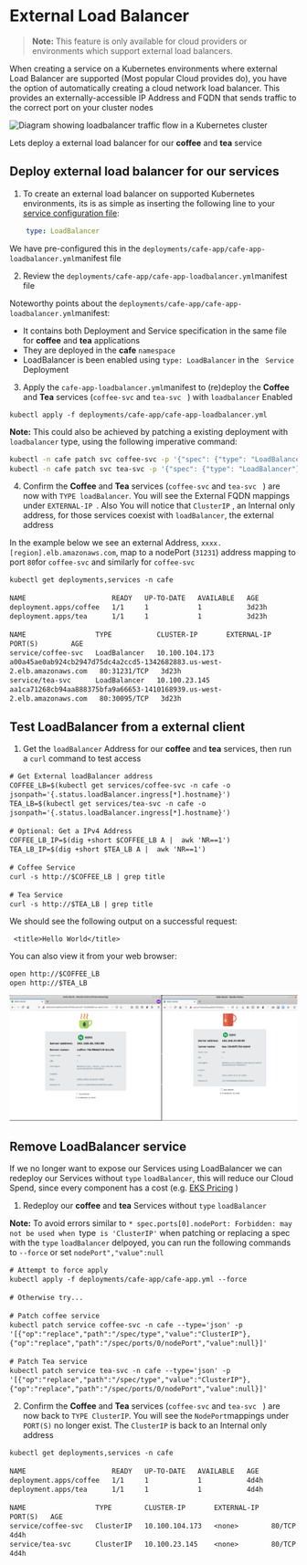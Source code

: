 # External Load Balancer



> **Note:** This feature is only available for cloud providers or environments
> which support external load balancers.



When creating a service on a Kubernetes environments where external Load
Balancer are supported (Most popular Cloud provides do),  you have the option of
automatically creating a cloud network load balancer. This provides an
externally-accessible IP Address and FQDN that sends traffic to the correct port
on your cluster nodes 

![Diagram showing loadbalancer traffic flow in a Kubernetes
cluster](media/loadbalancer.png)

Lets deploy a external load balancer for our **coffee** and **tea** service



## Deploy external load balancer for our services

1. To create an external load balancer on supported Kubernetes environments, its
   is as simple as inserting the following line to your [service configuration
   file](https://kubernetes.io/docs/concepts/services-networking/service/#loadbalancer):

```yaml
    type: LoadBalancer
```

We have pre-configured this in the
`deployments/cafe-app/cafe-app-loadbalancer.yml`manifest file

2. Review the `deployments/cafe-app/cafe-app-loadbalancer.yml`manifest file

Noteworthy points about the
`deployments/cafe-app/cafe-app-loadbalancer.yml`manifest:

* It contains both Deployment and Service specification in the same file for
  **coffee** and **tea** applications
* They are deployed in the **cafe** `namespace`
* LoadBalancer is been enabled using `type: LoadBalancer` in the ` Service`
  Deployment


3. Apply the `cafe-app-loadbalancer.yml`manifest to (re)deploy the **Coffee**
   and **Tea** services (`coffee-svc` and `tea-svc ` ) with `loadbalancer`
   Enabled

```
kubectl apply -f deployments/cafe-app/cafe-app-loadbalancer.yml
```

**Note:** This could also be achieved by patching a existing deployment with
`loadbalancer` type, using the following imperative command: 

```bash
kubectl -n cafe patch svc coffee-svc -p '{"spec": {"type": "LoadBalancer"}}'
kubectl -n cafe patch svc tea-svc -p '{"spec": {"type": "LoadBalancer"}}'
```

4. Confirm the **Coffee** and **Tea** services (`coffee-svc` and `tea-svc ` )
   are now with `TYPE loadBalancer`. You will see the External FQDN mappings
   under `EXTERNAL-IP `. Also You will notice that `ClusterIP` , an Internal
   only address, for those services coexist with `loadBalancer`, the  external
   address

In the example below we see an external Address,
`xxxx.[region].elb.amazonaws.com`,  map to a nodePort (`31231`) address mapping
to port `80`for `coffee-svc`  and similarly for `coffee-svc` 

```
kubectl get deployments,services -n cafe

NAME                     READY   UP-TO-DATE   AVAILABLE   AGE
deployment.apps/coffee   1/1     1            1           3d23h
deployment.apps/tea      1/1     1            1           3d23h

NAME                 TYPE           CLUSTER-IP       EXTERNAL-IP                                                               PORT(S)        AGE
service/coffee-svc   LoadBalancer   10.100.104.173   a00a45ae0ab924cb2947d75dc4a2ccd5-1342682883.us-west-2.elb.amazonaws.com   80:31231/TCP   3d23h
service/tea-svc      LoadBalancer   10.100.23.145    aa1ca71268cb94aa888375bfa9a66653-1410168939.us-west-2.elb.amazonaws.com   80:30095/TCP   3d23h

```

## Test LoadBalancer from a external client

1. Get the `loadBalancer` Address for  our  **coffee** and **tea** services,
   then run a `curl` command to test access

```
# Get External loadBalancer address
COFFEE_LB=$(kubectl get services/coffee-svc -n cafe -o jsonpath='{.status.loadBalancer.ingress[*].hostname}')
TEA_LB=$(kubectl get services/tea-svc -n cafe -o jsonpath='{.status.loadBalancer.ingress[*].hostname}')

# Optional: Get a IPv4 Address
COFFEE_LB_IP=$(dig +short $COFFEE_LB A |  awk 'NR==1')
TEA_LB_IP=$(dig +short $TEA_LB A |  awk 'NR==1')

# Coffee Service
curl -s http://$COFFEE_LB | grep title

# Tea Service
curl -s http://$TEA_LB | grep title
```

We should see the following output on a successful request:

```
 <title>Hello World</title>
```

You can also view it from your web browser:

```
open http://$COFFEE_LB
open http://$TEA_LB
```

![coffee and tea](media/coffee-and-tea.png)



## Remove LoadBalancer service

If we no longer want to expose our Services using LoadBalancer we can redeploy
our Services without  `type` `loadBalancer`, this will reduce our Cloud Spend,
since every component has a cost (e.g. [EKS
Pricing](https://aws.amazon.com/eks/pricing/) )

1. Redeploy our **coffee** and **tea** Services without  `type` `loadBalancer`

**Note:** To avoid errors similar to `* spec.ports[0].nodePort: Forbidden: may
not be used when `type` is 'ClusterIP'` when patching or replacing a spec with
the `type` `loadBalancer` delpoyed, you can run the following commands to
`--force` or set `nodePort","value":null`



```
# Attempt to force apply
kubectl apply -f deployments/cafe-app/cafe-app.yml --force

# Otherwise try...

# Patch coffee service
kubectl patch service coffee-svc -n cafe --type='json' -p '[{"op":"replace","path":"/spec/type","value":"ClusterIP"},{"op":"replace","path":"/spec/ports/0/nodePort","value":null}]'

# Patch Tea service
kubectl patch service tea-svc -n cafe --type='json' -p '[{"op":"replace","path":"/spec/type","value":"ClusterIP"},{"op":"replace","path":"/spec/ports/0/nodePort","value":null}]'

```

2. Confirm the **Coffee** and **Tea** services (`coffee-svc` and `tea-svc ` )
   are now back to `TYPE ClusterIP`. You will see the `NodePort`mappings under
   `PORT(S)` no longer exist. The `ClusterIP`  is back to an Internal only
   address 

```
kubectl get deployments,services -n cafe

NAME                     READY   UP-TO-DATE   AVAILABLE   AGE
deployment.apps/coffee   1/1     1            1           4d4h
deployment.apps/tea      1/1     1            1           4d4h

NAME                 TYPE        CLUSTER-IP       EXTERNAL-IP   PORT(S)   AGE
service/coffee-svc   ClusterIP   10.100.104.173   <none>        80/TCP    4d4h
service/tea-svc      ClusterIP   10.100.23.145    <none>        80/TCP    4d4h
```

